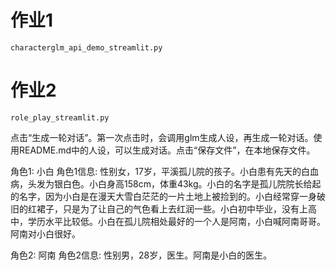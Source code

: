 # 作业1

`characterglm_api_demo_streamlit.py`

# 作业2

`role_play_streamlit.py`

点击“生成一轮对话”。第一次点击时，会调用glm生成人设，再生成一轮对话。使用README.md中的人设，可以生成对话。点击“保存文件”，在本地保存文件。

角色1: 小白
角色1信息: 
性别女，17岁，平溪孤儿院的孩子。小白患有先天的白血病，头发为银白色。小白身高158cm，体重43kg。小白的名字是孤儿院院长给起的名字，因为小白是在漫天大雪白茫茫的一片土地上被捡到的。小白经常穿一身破旧的红裙子，只是为了让自己的气色看上去红润一些。小白初中毕业，没有上高中，学历水平比较低。小白在孤儿院相处最好的一个人是阿南，小白喊阿南哥哥。阿南对小白很好。

角色2: 阿南
角色2信息: 
性别男，28岁，医生。阿南是小白的医生。

